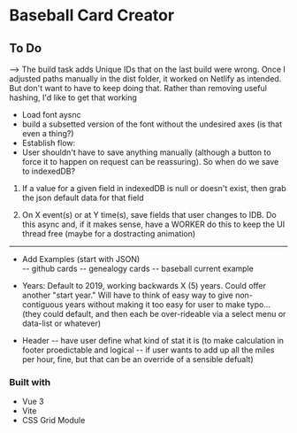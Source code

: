 # Baseball Card Creator

## To Do

--> The build task adds Unique IDs that on the last build were wrong. Once I adjusted paths manually in the dist folder, it worked on Netlify as intended. But don't want to have to keep doing that. Rather than removing useful hashing, I'd like to get that working

- Load font aysnc
- build a subsetted version of the font without the undesired axes (is that even a thing?)
- Establish flow:
- User shouldn't have to save anything manually (although a button to force it to happen on request can be reassuring). So when do we save to indexedDB?

1.  If a value for a given field in indexedDB is null or doesn't exist, then grab the json default data for that field

2.  On X event(s) or at Y time(s), save fields that user changes to IDB. Do this async and, if it makes sense, have a WORKER do this to keep the UI thread free (maybe for a dostracting animation)

---

- Add Examples (start with JSON)  
  -- github cards
  -- genealogy cards
  -- baseball current example

- Years: Default to 2019, working backwards X (5) years. Could offer another "start year." Will have to think of easy way to give non-contiguous years without making it too easy for user to make typo... (they could default, and then each be over-rideable via a select menu or data-list or whatever)

- Header -- have user define what kind of stat it is (to make calculation in footer proedictable and logical -- if user wants to add up all the miles per hour, fine, but that can be an override of a sensible defualt)

### Built with

- Vue 3
- Vite
- CSS Grid Module
